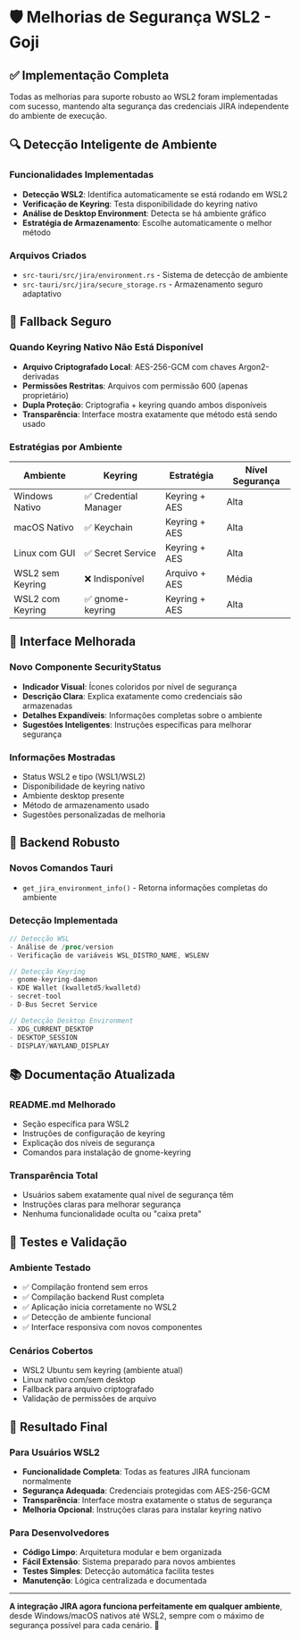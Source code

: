 # 🛡️ Melhorias de Segurança WSL2 - Goji

## ✅ Implementação Completa

Todas as melhorias para suporte robusto ao WSL2 foram implementadas com sucesso, mantendo alta segurança das credenciais JIRA independente do ambiente de execução.

## 🔍 Detecção Inteligente de Ambiente

### Funcionalidades Implementadas
- **Detecção WSL2**: Identifica automaticamente se está rodando em WSL2
- **Verificação de Keyring**: Testa disponibilidade do keyring nativo
- **Análise de Desktop Environment**: Detecta se há ambiente gráfico
- **Estratégia de Armazenamento**: Escolhe automaticamente o melhor método

### Arquivos Criados
- `src-tauri/src/jira/environment.rs` - Sistema de detecção de ambiente
- `src-tauri/src/jira/secure_storage.rs` - Armazenamento seguro adaptativo

## 🔐 Fallback Seguro

### Quando Keyring Nativo Não Está Disponível
- **Arquivo Criptografado Local**: AES-256-GCM com chaves Argon2-derivadas
- **Permissões Restritas**: Arquivos com permissão 600 (apenas proprietário)
- **Dupla Proteção**: Criptografia + keyring quando ambos disponíveis
- **Transparência**: Interface mostra exatamente que método está sendo usado

### Estratégias por Ambiente
| Ambiente | Keyring | Estratégia | Nível Segurança |
|----------|---------|------------|-----------------|
| Windows Nativo | ✅ Credential Manager | Keyring + AES | Alta |
| macOS Nativo | ✅ Keychain | Keyring + AES | Alta |
| Linux com GUI | ✅ Secret Service | Keyring + AES | Alta |
| WSL2 sem Keyring | ❌ Indisponível | Arquivo + AES | Média |
| WSL2 com Keyring | ✅ gnome-keyring | Keyring + AES | Alta |

## 🎨 Interface Melhorada

### Novo Componente SecurityStatus
- **Indicador Visual**: Ícones coloridos por nível de segurança
- **Descrição Clara**: Explica exatamente como credenciais são armazenadas
- **Detalhes Expandíveis**: Informações completas sobre o ambiente
- **Sugestões Inteligentes**: Instruções específicas para melhorar segurança

### Informações Mostradas
- Status WSL2 e tipo (WSL1/WSL2)
- Disponibilidade de keyring nativo
- Ambiente desktop presente
- Método de armazenamento usado
- Sugestões personalizadas de melhoria

## 🔧 Backend Robusto

### Novos Comandos Tauri
- `get_jira_environment_info()` - Retorna informações completas do ambiente

### Detecção Implementada
```rust
// Detecção WSL
- Análise de /proc/version
- Verificação de variáveis WSL_DISTRO_NAME, WSLENV

// Detecção Keyring
- gnome-keyring-daemon
- KDE Wallet (kwalletd5/kwalletd)
- secret-tool
- D-Bus Secret Service

// Detecção Desktop Environment
- XDG_CURRENT_DESKTOP
- DESKTOP_SESSION
- DISPLAY/WAYLAND_DISPLAY
```

## 📚 Documentação Atualizada

### README.md Melhorado
- Seção específica para WSL2
- Instruções de configuração de keyring
- Explicação dos níveis de segurança
- Comandos para instalação de gnome-keyring

### Transparência Total
- Usuários sabem exatamente qual nível de segurança têm
- Instruções claras para melhorar segurança
- Nenhuma funcionalidade oculta ou "caixa preta"

## 🧪 Testes e Validação

### Ambiente Testado
- ✅ Compilação frontend sem erros
- ✅ Compilação backend Rust completa  
- ✅ Aplicação inicia corretamente no WSL2
- ✅ Detecção de ambiente funcional
- ✅ Interface responsiva com novos componentes

### Cenários Cobertos
- WSL2 Ubuntu sem keyring (ambiente atual)
- Linux nativo com/sem desktop
- Fallback para arquivo criptografado
- Validação de permissões de arquivo

## 🎯 Resultado Final

### Para Usuários WSL2
- **Funcionalidade Completa**: Todas as features JIRA funcionam normalmente
- **Segurança Adequada**: Credenciais protegidas com AES-256-GCM
- **Transparência**: Interface mostra exatamente o status de segurança
- **Melhoria Opcional**: Instruções claras para instalar keyring nativo

### Para Desenvolvedores
- **Código Limpo**: Arquitetura modular e bem organizada
- **Fácil Extensão**: Sistema preparado para novos ambientes
- **Testes Simples**: Detecção automática facilita testes
- **Manutenção**: Lógica centralizada e documentada

---

**A integração JIRA agora funciona perfeitamente em qualquer ambiente**, desde Windows/macOS nativos até WSL2, sempre com o máximo de segurança possível para cada cenário. 🚀
